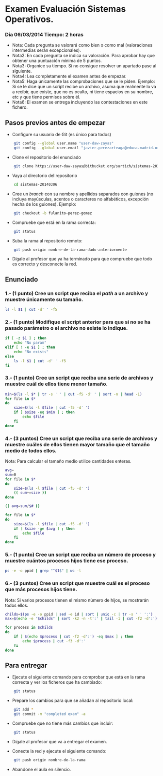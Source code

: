 # Examen Evaluación Sistemas Operativos.

### Día 06/03/2014		Tiempo: 2 horas


* Nota: Cada pregunta se valorará como bien o como mal (valoraciones intermedias serán excepcionales).
* Nota2: En cada pregunta se indica su valoración. Para aprobar hay que obtener una puntuación mínima de 5 puntos.
* Nota3: Organice su tiempo. Si no consigue resolver un apartado pase al siguiente.
* Nota4: Lea completamente el examen antes de empezar.
* Nota5: Haga únicamente las comprobaciones que se le piden. Ejemplo: Si se le dice que un script recibe un archivo, asuma que realmente lo va a recibir, que existe, que no es oculto, ni tiene espacios en su nombre, etc y que tiene permisos sobre él.
* Nota6: El examen se entrega incluyendo las contestaciones en este fichero.

Pasos previos antes de empezar
------------------------------

* Configure su usuario de Git (es único para todos)

```bash
	git config --global user.name "user-daw-zayas"
	git config --global user.email "javier.perezarteaga@educa.madrid.org"
```

* Clone el repositorio del enunciado

```bash
	git clone https://user-daw-zayas@bitbucket.org/surtich/sistemas-20140306.git
```

* Vaya al directorio del repositorio

```bash
	cd sistemas-20140306
```

* Cree un *branch* con su nombre y apellidos separados con guiones (no incluya mayúsculas, acentos o caracteres no alfabéticos, excepción hecha de los guiones). Ejemplo:

```bash
	git checkout -b fulanito-perez-gomez
```

* Compruebe que está en la rama correcta:

```bash
	git status
```

* Suba la rama al repositorio remoto:

```bash
	git push origin nombre-de-la-rama-dado-anteriormente
```

* Dígale al profesor que ya ha terminado para que compruebe que todo es correcto y desconecte la red.


Enunciado
---------

### 1.- (1 punto) Cree un script que reciba el *path* a un archivo y muestre **únicamente** su tamaño.

```bash
ls -l $1 | cut -d' ' -f5
```

### 2.- (1 punto) Modifique el script anterior para que si no se ha pasado parámetro o el archivo no existe lo indique.

```bash
if [ -z $1 ] ; then
	echo "No param"
elif [ ! -e $1 ] ; then
	echo "No exists"
else
	ls -l $1 | cut -d' ' -f5
fi
```


### 3.- (1 punto) Cree un script que reciba una serie de archivos y muestre cuál de ellos tiene menor tamaño.

```bash
min=$(ls -l $* | tr -s ' ' | cut -f5 -d' ' | sort -n | head -1)
for file in $*
do
	size=$(ls -l $file | cut -f5 -d' ')
	if [ $size -eq $min ] ; then
		echo $file
	fi
done
```

### 4.- (3 puntos) Cree un script que reciba una serie de archivos y muestre cuáles de ellos tienen mayor tamaño que el tamaño medio de todos ellos.
Nota: Para calcular el tamaño medio utilice cantidades enteras.

```bash
avg=
sum=0
for file in $*
do
	size=$(ls -l $file | cut -f5 -d' ')
	(( sum+=size ))
done

(( avg=sum/$# ))

for file in $*
do
	size=$(ls -l $file | cut -f5 -d' ')
	if [ $size -ge $avg ] ; then
		echo $file
	fi
done
```

### 5.- (1 punto) Cree un script que reciba un número de proceso y muestre cuántos procesos hijos tiene ese proceso.

```bash
ps -e -o ppid | grep "^$1$" | wc -l
```

### 6.- (3 puntos) Cree un script que muestre cuál es el proceso que más procesos hijos tiene.
Nota: Si varios procesos tienen el mismo número de hijos, se mostrarán todos ellos.

```bash
childs=$(ps -e -o ppid | sed -e 1d | sort | uniq -c | tr -s ' ' ':')
max=$(echo -e "$childs" | sort -k2 -n -t':' | tail -1 | cut -f2 -d':')

for process in $childs
do
	if [ $(echo $process | cut -f2 -d':') -eq $max ] ; then
		echo $process | cut -f3 -d':'
	fi
done
```

Para entregar
-------------

* Ejecute el siguiente comando para comprobar que está en la rama correcta y ver los ficheros que ha cambiado:

```bash
	git status
```

* Prepare los cambios para que se añadan al repositorio local:

```bash
	git add *
	git commit -m "completed exam" -a
```

* Compruebe que no tiene más cambios que incluir:

```bash
	git status
```

* Dígale al profesor que va a entregar el examen.

* Conecte la red y ejecute el siguiente comando:

```bash
	git push origin nombre-de-la-rama
```

* Abandone el aula en silencio.
